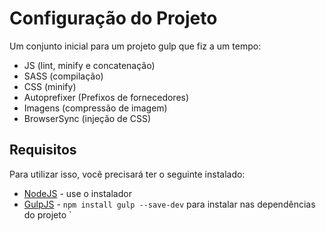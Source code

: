 Configuração do Projeto
=============================

Um conjunto inicial para um projeto gulp que fiz a um tempo:
+ JS (lint, minify e concatenação)
+ SASS (compilação)
+ CSS (minify)
+ Autoprefixer (Prefixos de fornecedores)
+ Imagens (compressão de imagem)
+ BrowserSync (injeção de CSS)

## Requisitos

Para utilizar isso, você precisará ter o seguinte instalado:

+ [NodeJS](http://nodejs.org) - use o instalador
+ [GulpJS](https://github.com/gulpjs/gulp) - `npm install gulp --save-dev` para instalar nas dependências do projeto
`

